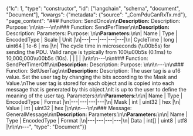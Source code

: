 {"lc": 1, "type": "constructor", "id": ["langchain", "schema", "document", "Document"], "kwargs": {"metadata": {"source": "_ComPduCanRxTx.md"}, "page_content": "### Function: SendOnce\n\n**Description:** Description: Purpose: \n\n\n---\n\n### Function: SendPerTimer\n\n**Description:** Description: Parameters: Purpose: \n\n**Parameters:**\n\n| Name | Type | EncodedType | Scale | Unit |\n|---|---|---|---|---|\n| CycleTime | long | uint64 | 1e-6 | ms |\n| The cycle time in microseconds (\u00b5s) for sending the PDU. Valid range is typically from 100\u00b5s (0.1ms) to 10,000,000\u00b5s (10s). |  |  |  |  |\n\n\n---\n\n### Function: SendPerTimerOff\n\n**Description:** Description: Purpose: \n\n\n---\n\n### Function: SetUserTag\n\n**Description:** Description: The user tag is a u16 value. Set the user tag by changing the bits according to the Mask and Value.\nThe user tag is stored for each object and is copied into each message that is generated by this object.\nIt is up to the user to define the meaning of the user tag. Parameters:\n\n**Parameters:**\n\n| Name | Type | EncodedType | Format |\n|---|---|---|---|\n| Mask | int | uint32 | hex |\n| Value | int | uint32 | hex |\n\n\n---\n\n### Message: GeneralMessage\n\n**Description:** Parameters:\n\n**Parameters:**\n\n| Name | Type | EncodedType | Format |\n|---|---|---|---|\n| Data | int[] | uint8 | utf8 |\n\n\n---", "type": "Document"}}